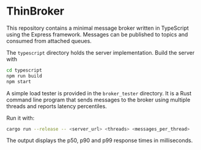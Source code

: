 # ThinBroker

This repository contains a minimal message broker written in TypeScript using the Express framework.  Messages can be published to topics and consumed from attached queues.

The `typescript` directory holds the server implementation.  Build the server with

```sh
cd typescript
npm run build
npm start
```

A simple load tester is provided in the `broker_tester` directory.  It is a Rust command line program that sends messages to the broker using multiple threads and reports latency percentiles.

Run it with:

```sh
cargo run --release -- <server_url> <threads> <messages_per_thread>
```

The output displays the p50, p90 and p99 response times in milliseconds.
